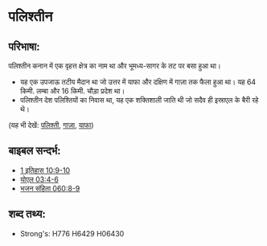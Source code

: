 # पलिश्तीन #

## परिभाषा: ##

पलिश्तीन कनान में एक वृहत्त क्षेत्र का नाम था और भूमध्य-सागर के तट पर बसा हुआ था।

* यह एक उपजाऊ तटीय मैदान था जो उत्तर में याफा और दक्षिण में गाज़ा तक फैला हुआ था। यह 64 किमी. लम्बा और 16 किमी. चौड़ा प्रदेश था।
* पलिश्तीन देश पलिश्तियों का निवास था, यह एक शक्तिशाली जाति थी जो सदैव ही इस्राएल के बैरी रहे थे।

(यह भी देखें: [पलिश्ती](../names/philistines.md), [गाज़ा](../names/gaza.md), [याफा](../names/joppa.md))

## बाइबल सन्दर्भ: ##

* [1 इतिहास 10:9-10](rc://en/tn/help/1ch/10/09)
* [योएल 03:4-6](rc://en/tn/help/jol/03/04)
* [भजन संहिता 060:8-9](rc://en/tn/help/psa/060/008)

## शब्द तथ्य: ##

* Strong's: H776 H6429 H06430
